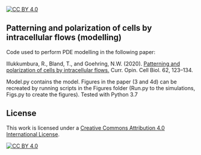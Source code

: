 [![CC BY 4.0][cc-by-shield]][cc-by]

## Patterning and polarization of cells by intracellular flows (modelling)

Code used to perform PDE modelling in the following paper: 

Illukkumbura, R., Bland, T., and Goehring, N.W. (2020). [Patterning and polarization of cells by intracellular flows.](https://www.sciencedirect.com/science/article/abs/pii/S0955067419300924?via=ihub) 
Curr. Opin. Cell Biol. 62, 123–134.

Model.py contains the model. Figures in the paper (3 and 4d) can be recreated by running scripts in the Figures folder 
(Run.py to the simulations, Figs.py to create the figures).
Tested with Python 3.7


## License

This work is licensed under a
[Creative Commons Attribution 4.0 International License][cc-by].

[![CC BY 4.0][cc-by-image]][cc-by]

[cc-by]: http://creativecommons.org/licenses/by/4.0/
[cc-by-image]: https://i.creativecommons.org/l/by/4.0/88x31.png
[cc-by-shield]: https://img.shields.io/badge/License-CC%20BY%204.0-lightgrey.svg